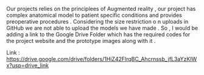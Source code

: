 Our projects relies on the principlees of Augmented reality , our project has complex anatomical model to patient specific conditions and provides preoperative procedures .
Considering the size restriction o n uploads in GitHub we are not able to upload the models we have made . 
So , I would be adding a link to the Google Drive Folder which has the required codes for the project  website and the prototype images along with it .


Link :  https://drive.google.com/drive/folders/1HiZ42FlrqBC_Ahcrnssb_jfL3aYzKIWx?usp=drive_link
